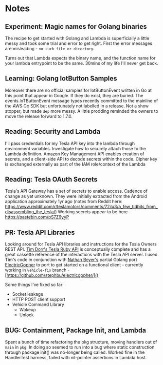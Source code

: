 # Notes

## Experiment: Magic names for Golang binaries
The recipe to get started with Golang and Lambda is superficially a little messy and took some trial and error to get right.
First the error messages are misleading - ```no such file or directory```.

Turns out that Lambda expects the binary name, and the function name 
for your lambda entrypoint to be the same.  30mins of my
life I'll never get back.

## Learning: Golang IotButton Samples
Moreover there are no official samples for IotButtonEvent written in Go at this point that appear in Google.
If they do exist, they are buried.  The events.IoTButtonEvent message types recently committed to the 
mainline of the AWS Go SDK but unfortunately not labelled in a release.  Not a show stopper, but made ```dep``` more 
messy. A little prodding reminded the owners to move the release forward to 1.7.0.

## Reading: Security and Lambda
I'll pass credentials for my Tesla API key into the lambda through environment variables. Investigate how to securely attach those to the Lambda definition.
Amazon Key Management API enables creation of secrets, and a client-side API to decode secrets within the code.  Cipher key is exchanged externally as part of the
IAM role/context of the Lambda

## Reading: Tesla OAuth Secrets
Tesla's API Gateway has a set of secrets to enable access.  Cadence of change as yet unknown. They were initially extracted from the 
Android application approximately 1yr ago  (notes from Reddit here: https://www.reddit.com/r/teslamotors/comments/72ilu3/a_few_tidbits_from_disassembling_the_tesla/)
Working secrets appear to be here - https://pastebin.com/pS7Z6yyP

## PR: Tesla API Libraries
Looking around for Tesla API libraries and instructions for the Tesla Owners REST API. [Tim Dorr's Tesla Ruby API](https://github.com/timdorr/tesla-api) is conceptually complete
and has a great cassette reference of the interactions with the Tesla API server.  I used Tim's code in conjunction with [Nathan Beyer's](https://nbeyer.io) partial Golang port [ElectricGopher](https://github.com/nbeyer/electricgopher) to 
port to get started on a functional client - currently working in ```vehicle-fix``` branch - [https://github.com/stephbu/electricgopher/]()

Some things I've fixed so far: 
- Socket leakage 
- HTTP POST client support
- Vehicle Command Library
     - Wakeup
     - Unlock
     
## BUG: Containment, Package Init, and Lambda
Spent a bunch of time refactoring the pkg structure, moving handlers out of ```main``` in ```pkg```.  In doing so
seemed to run into a bug where static construction through package init() was no-longer being called.
Worked fine in the HandlerTest harness, failed with nil-pointer assertions in Lambda host.
